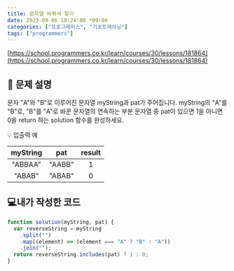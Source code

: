 ```yaml
---
title: 문자열 바꿔서 찾기
date: 2023-09-06 18:24:00 *09:00
categories: ["프로그래머스", "기초트레이닝"]
tags: ["programmers"]
---
```


[https://school.programmers.co.kr/learn/courses/30/lessons/181864](https://school.programmers.co.kr/learn/courses/30/lessons/181864)

## 📔 문제 설명

문자 "A"와 "B"로 이루어진 문자열 myString과 pat가 주어집니다. myString의 "A"를 "B"로, "B"를 "A"로 바꾼 문자열의 연속하는 부분 문자열 중 pat이 있으면 1을 아니면 0을 return 하는 solution 함수를 완성하세요.

💡 입출력 예

| myString |  pat   | result |
| :------: | :----: | :----: |
| "ABBAA"  | "AABB" |   1    |
|  "ABAB"  | "ABAB" |   0    |

## 💻내가 작성한 코드

```js
function solution(myString, pat) {
  var reverseString = myString
    .split("")
    .map((element) => (element === "A" ? "B" : "A"))
    .join("");
  return reverseString.includes(pat) ? 1 : 0;
}
```
